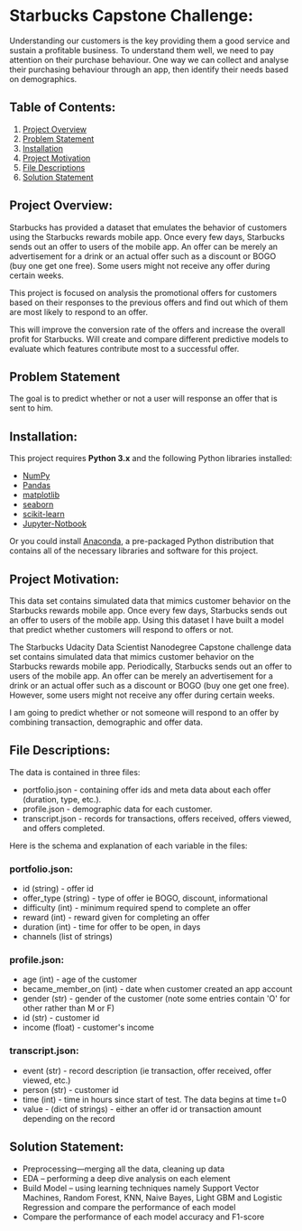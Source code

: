 # Starbucks Capstone Challenge:
Understanding our customers is the key providing them a good service and sustain a profitable business. To understand them well, we need to pay attention on their purchase behaviour. One way we can collect and analyse their purchasing behaviour through an app, then identify their needs based on demographics.

## Table of Contents:
1. [Project Overview](https://github.com/Aditya-Kashyap/starbucks-capstone-challenge#Project-Overview)
2. [Problem Statement](https://github.com/Aditya-Kashyap/starbucks-capstone-challenge#Problem-Statement)
3. [Installation](https://github.com/Aditya-Kashyap/starbucks-capstone-challenge#Installation)
4. [Project Motivation](https://github.com/Aditya-Kashyap/starbucks-capstone-challenge#Project-Motivation)
5. [File Descriptions](https://github.com/Aditya-Kashyap/starbucks-capstone-challenge#File-Descriptions)
6. [Solution Statement](https://github.com/Aditya-Kashyap/starbucks-capstone-challenge#Solution-Statement) 

## Project Overview:

Starbucks has provided a dataset that emulates the behavior of customers using the Starbucks rewards mobile app. Once every few days, Starbucks sends out an offer to users of the mobile app.  An offer can be merely an advertisement for a drink or an actual offer such as a discount or BOGO (buy one get one free). Some users might not receive any offer during certain weeks.
                
This project is focused on analysis the promotional offers for customers based on their responses to the previous offers and find out which of them are most likely to respond to an offer. 

This will improve the conversion rate of the offers and increase the overall profit for Starbucks. Will create and compare different predictive models to evaluate which features contribute most to a successful offer.
 

## Problem Statement

The goal is to predict whether or not a user will response an offer that is sent to him.  


## Installation:
This project requires **Python 3.x** and the following Python libraries installed:

- [NumPy](http://www.numpy.org/)
- [Pandas](http://pandas.pydata.org)
- [matplotlib](http://matplotlib.org/)
- [seaborn](https://seaborn.pydata.org/installing.html)
- [scikit-learn](http://scikit-learn.org/stable/)
- [Jupyter-Notbook](https://jupyter.org/install.html)

Or you could install [Anaconda](https://www.anaconda.com/products/individual), a pre-packaged Python distribution that contains all 
of the necessary libraries and software for this project.

## Project Motivation:
This data set contains simulated data that mimics customer behavior on the Starbucks rewards mobile app. Once every few days, Starbucks sends out an offer to users of the mobile app. Using this dataset I have built a model that predict whether customers will respond to 
offers or not.

The Starbucks Udacity Data Scientist Nanodegree Capstone challenge data set contains simulated data that mimics customer behavior on the Starbucks rewards mobile app. Periodically, Starbucks sends out an offer to users of the mobile app. An offer can be merely an advertisement for a drink or an actual offer such as a discount or BOGO (buy one get one free). However, some users might not receive any offer during certain weeks. 

I am going to predict whether or not someone will respond to an offer by combining transaction, demographic and offer data.

## File Descriptions:

The data is contained in three files:
* portfolio.json - containing offer ids and meta data about each offer (duration, type, etc.).
* profile.json - demographic data for each customer.
* transcript.json - records for transactions, offers received, offers viewed, and offers completed.

Here is the schema and explanation of each variable in the files:

### portfolio.json:
* id (string) - offer id
* offer_type (string) - type of offer ie BOGO, discount, informational
* difficulty (int) - minimum required spend to complete an offer
* reward (int) - reward given for completing an offer
* duration (int) - time for offer to be open, in days
* channels (list of strings)

### profile.json:
* age (int) - age of the customer
* became_member_on (int) - date when customer created an app account
* gender (str) - gender of the customer (note some entries contain 'O' for other rather than M or F)
* id (str) - customer id
* income (float) - customer's income

### transcript.json:
* event (str) - record description (ie transaction, offer received, offer viewed, etc.)
* person (str) - customer id
* time (int) - time in hours since start of test. The data begins at time t=0
* value - (dict of strings) - either an offer id or transaction amount depending on the record

## Solution Statement:

*	Preprocessing—merging all the data, cleaning up data
*	EDA – performing a deep dive analysis on each element
*	Build Model – using learning techniques namely Support Vector Machines, Random Forest, KNN, Naive Bayes, Light GBM and Logistic Regression and compare the performance of each model  
*	Compare the performance of each model accuracy and F1-score
  
